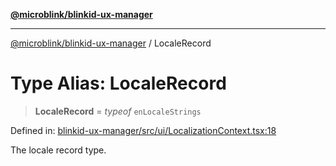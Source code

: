 [**@microblink/blinkid-ux-manager**](../README.md)

---

[@microblink/blinkid-ux-manager](../README.md) / LocaleRecord

# Type Alias: LocaleRecord

> **LocaleRecord** = _typeof_ `enLocaleStrings`

Defined in: [blinkid-ux-manager/src/ui/LocalizationContext.tsx:18](https://github.com/BlinkID/blinkid-web/blob/main/packages/blinkid-ux-manager/src/ui/LocalizationContext.tsx)

The locale record type.
